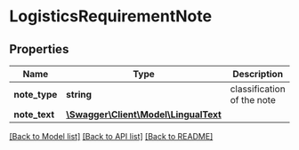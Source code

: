 # LogisticsRequirementNote

## Properties
Name | Type | Description | Notes
------------ | ------------- | ------------- | -------------
**note_type** | **string** | classification of the note | [optional] 
**note_text** | [**\Swagger\Client\Model\LingualText**](LingualText.md) |  | [optional] 

[[Back to Model list]](../../README.md#documentation-for-models) [[Back to API list]](../../README.md#documentation-for-api-endpoints) [[Back to README]](../../README.md)

